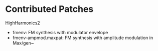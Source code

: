 # Contributed Patches

[HighHarmonics2](https://github.com/HighHarmonics2)
- fmenv: FM synthesis with modulator envelope 
- fmenv-ampmod.maxpat: FM synthesis with amplitude modulation in Max/gen~ 
